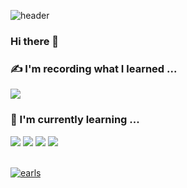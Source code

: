 ![header](https://capsule-render.vercel.app/api?type=waving&color=auto&height=300&section=header&text=5jiCoding&animation=fadeIn&fontSize=80&animation=fadeIn&fontAlignY=38&desc=By%20Jisoo%20Oh&descAlignY=60&descAlign=70)

### Hi there 👋
<!--🔭 I’m currently working on ...-->

<h3>✍️ I'm recording what I learned ... </h3> 
<a href="https://5ji-record.tistory.com/"><img src="https://img.shields.io/badge/5jiCoding-000000?style=for-the-badge&logo=tistory&logoColor=white"></a>

<br>
<div align=left><h3>🚀 I'm currently learning ... </h3></div>

<div align="left">
  <img src="https://img.shields.io/badge/spring boot-6DB33F?style=for-the-badge&logo=spring&logoColor=white">
  <img src="https://img.shields.io/badge/algorithm-3776AB?style=for-the-badge&logo=python&logoColor=white">
  <img src="https://img.shields.io/badge/react-61DAFB?style=for-the-badge&logo=react&logoColor=white">
<!--   <img src="https://img.shields.io/badge/flutter-02569B?style=for-the-badge&logo=flutter&logoColor=white"> -->
  <img src="https://img.shields.io/badge/scikit learn-F7931E?style=for-the-badge&logo=scikitlearn&logoColor=white">
<br>
</div>

<br>

[![earls](http://mazassumnida.wtf/api/v2/generate_badge?boj=earls)](https://solved.ac/earls)
